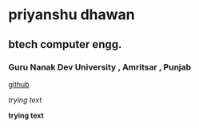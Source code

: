 # priyanshu dhawan

## btech computer engg.

### Guru Nanak Dev University , Amritsar , Punjab 



[github ](https://github.com/priyanshuthe1)



_trying text_

**trying text**